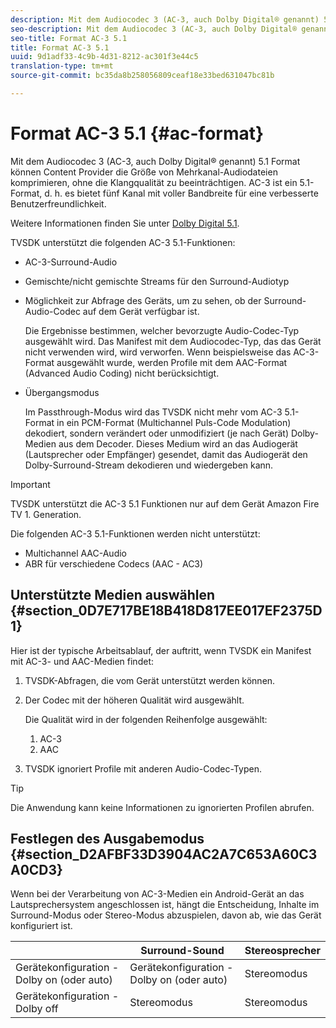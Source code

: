 ```yaml
---
description: Mit dem Audiocodec 3 (AC-3, auch Dolby Digital® genannt) 5.1 Format können Content Provider die Größe von Mehrkanal-Audiodateien komprimieren, ohne die Klangqualität zu beeinträchtigen. AC-3 ist ein 5.1-Format, d. h. es bietet fünf Kanal mit voller Bandbreite für eine verbesserte Benutzerfreundlichkeit.
seo-description: Mit dem Audiocodec 3 (AC-3, auch Dolby Digital® genannt) 5.1 Format können Content Provider die Größe von Mehrkanal-Audiodateien komprimieren, ohne die Klangqualität zu beeinträchtigen. AC-3 ist ein 5.1-Format, d. h. es bietet fünf Kanal mit voller Bandbreite für eine verbesserte Benutzerfreundlichkeit.
seo-title: Format AC-3 5.1
title: Format AC-3 5.1
uuid: 9d1adf33-4c9b-4d31-8212-ac301f3e44c5
translation-type: tm+mt
source-git-commit: bc35da8b258056809ceaf18e33bed631047bc81b

---
```



# Format AC-3 5.1 {#ac-format}

Mit dem Audiocodec 3 (AC-3, auch Dolby Digital® genannt) 5.1 Format können Content Provider die Größe von Mehrkanal-Audiodateien komprimieren, ohne die Klangqualität zu beeinträchtigen. AC-3 ist ein 5.1-Format, d. h. es bietet fünf Kanal mit voller Bandbreite für eine verbesserte Benutzerfreundlichkeit.

Weitere Informationen finden Sie unter [Dolby Digital 5.1](https://www.dolby.com/us/en/technologies/dolby-digital.html).

TVSDK unterstützt die folgenden AC-3 5.1-Funktionen:

* AC-3-Surround-Audio
* Gemischte/nicht gemischte Streams für den Surround-Audiotyp
* Möglichkeit zur Abfrage des Geräts, um zu sehen, ob der Surround-Audio-Codec auf dem Gerät verfügbar ist.

   Die Ergebnisse bestimmen, welcher bevorzugte Audio-Codec-Typ ausgewählt wird. Das Manifest mit dem Audiocodec-Typ, das das Gerät nicht verwenden wird, wird verworfen. Wenn beispielsweise das AC-3-Format ausgewählt wurde, werden Profile mit dem AAC-Format (Advanced Audio Coding) nicht berücksichtigt.
* Übergangsmodus

   Im Passthrough-Modus wird das TVSDK nicht mehr vom AC-3 5.1-Format in ein PCM-Format (Multichannel Puls-Code Modulation) dekodiert, sondern verändert oder unmodifiziert (je nach Gerät) Dolby-Medien aus dem Decoder. Dieses Medium wird an das Audiogerät (Lautsprecher oder Empfänger) gesendet, damit das Audiogerät den Dolby-Surround-Stream dekodieren und wiedergeben kann.

>[!IMPORTANT]
>
>TVSDK unterstützt die AC-3 5.1 Funktionen nur auf dem Gerät Amazon Fire TV 1. Generation.

Die folgenden AC-3 5.1-Funktionen werden nicht unterstützt:

* Multichannel AAC-Audio
* ABR für verschiedene Codecs (AAC - AC3)

## Unterstützte Medien auswählen {#section_0D7E717BE18B418D817EE017EF2375D1}

Hier ist der typische Arbeitsablauf, der auftritt, wenn TVSDK ein Manifest mit AC-3- und AAC-Medien findet:

1. TVSDK-Abfragen, die vom Gerät unterstützt werden können.
1. Der Codec mit der höheren Qualität wird ausgewählt.

   Die Qualität wird in der folgenden Reihenfolge ausgewählt:

   1. AC-3
   1. AAC

1. TVSDK ignoriert Profile mit anderen Audio-Codec-Typen.

>[!TIP]
>
>Die Anwendung kann keine Informationen zu ignorierten Profilen abrufen.

## Festlegen des Ausgabemodus {#section_D2AFBF33D3904AC2A7C653A60C3A0CD3}

Wenn bei der Verarbeitung von AC-3-Medien ein Android-Gerät an das Lautsprechersystem angeschlossen ist, hängt die Entscheidung, Inhalte im Surround-Modus oder Stereo-Modus abzuspielen, davon ab, wie das Gerät konfiguriert ist.

|  | **Surround-Sound** | **Stereosprecher** |
|---|---|---|
| Gerätekonfiguration - Dolby on (oder auto) | Gerätekonfiguration - Dolby on (oder auto) | Stereomodus |
| Gerätekonfiguration - Dolby off | Stereomodus | Stereomodus |